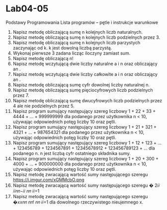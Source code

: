 # Lab04-05


Podstawy Programowania
Lista programów – pętle i instrukcje warunkowe
1. Napisz metodę obliczającą sumę n kolejnych liczb naturalnych.
2. Napisz metodę obliczającą sumę n kolejnych liczb podzielnych przez 3.
3. Napisz metodę obliczającą sumę n kolejnych liczb parzystych zaczynając od k. k jest dowolną
liczbą parzystą.
4. Wykonaj pierwsze 3 zadana licząc iloczyny zamiast sum.
5. Napisz metodę obliczającą n!
6. Napisz metodę wczytującą dwie liczby naturalne a i n oraz obliczający an
.
7. Napisz metodę wczytującą dwie liczby całkowite a i n oraz obliczający an
.
8. Napisz metodę obliczającą sumę cyfr dowolnej liczby naturalnej n.
9. Napisz metodę obliczającą sumę pięciocyfrowych liczb podzielnych przez 7.
10. Napisz metodę obliczającą sumę dwucyfrowych liczb podzielnych przez 4 ale nie podzielnych
przez 5.
11. Napisz program sumujący następujący szereg liczbowy 1 + 22 + 33 + 4444 + ... + 999999999 dla
podanego przez użytkownika n < 10, używając odpowiednich potęg liczby 10 oraz pętli.
12. Napisz program sumujący następujący szereg liczbowy 1 + 21 + 321 + 4321 + ... + 987654321
dla podanego przez użytkownika n < 10, używając odpowiednich potęg liczby 10 oraz pętli.
13. Napisz program sumujący następujący szereg liczbowy 1 + 12 + 123 + … + 123456789 +
1234567891 + 12345678912 + 123456789123 + … dla podanego n. n jest liczbą cyfr ostatniego
składnika sumy.
14. Napisz program sumujący następujący szereg liczbowy 1 + 20 + 300 + 4000 + ... + 900000000
dla podanego przez użytkownika n < 10, używając odpowiednich potęg liczby 10 oraz pętli.
15. Napisz metodę zwracającą wartość sumy następującego szeregu https://i.imgur.com/xGMMcbO.png
17. Napisz metodę zwracającą wartość sumy następującego szeregu
� 2𝑖𝑖
𝑖𝑖𝑛𝑛−𝑖𝑖
𝑛𝑛
𝑖𝑖=1
18. Napisz metodę zwracającą wartość sumy następującego szeregu
�𝑥𝑥𝑛𝑛
𝑛𝑛!
𝑛𝑛
𝑖𝑖=1
dla dowolnego rzeczywistego nieujemnego x.
